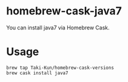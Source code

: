 homebrew-cask-java7
===================

You can install java7 via Homebrew Cask.


# Usage

```
brew tap Taki-Kun/homebrew-cask-versions
brew cask install java7
```
